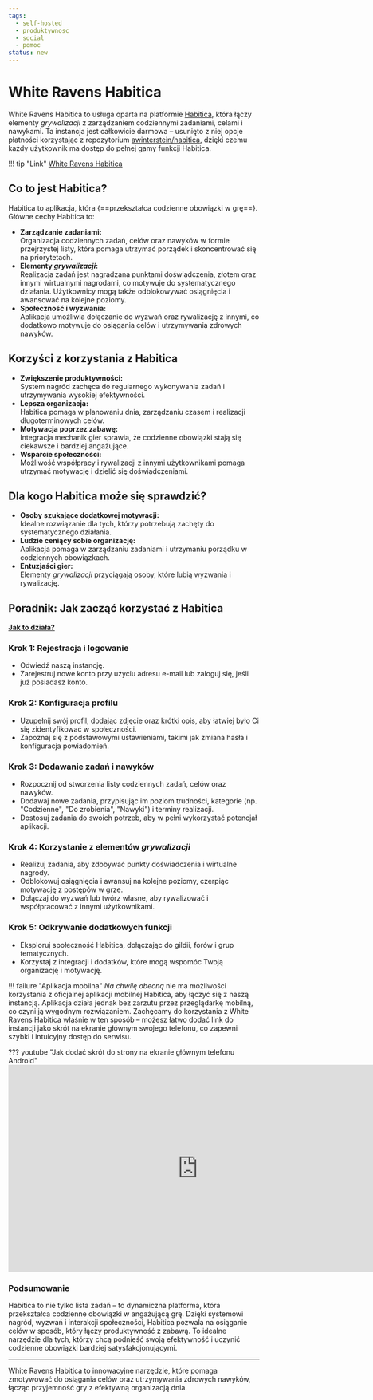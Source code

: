 ```yaml
---
tags:
  - self-hosted
  - produktywnosc
  - social
  - pomoc
status: new
---
```


# White Ravens Habitica

White Ravens Habitica to usługa oparta na platformie [Habitica](https://habitica.com/), która łączy elementy *grywalizacji* z zarządzaniem codziennymi zadaniami, celami i nawykami. Ta instancja jest całkowicie darmowa – usunięto z niej opcje płatności korzystając z repozytorium [awinterstein/habitica](https://github.com/awinterstein/habitica), dzięki czemu każdy użytkownik ma dostęp do pełnej gamy funkcji Habitica.

!!! tip "Link"
    [White Ravens Habitica](https://habitica.wrservices.link/)

## Co to jest Habitica?

Habitica to aplikacja, która {==przekształca codzienne obowiązki w grę==}. Główne cechy Habitica to:

- **Zarządzanie zadaniami:**  
  Organizacja codziennych zadań, celów oraz nawyków w formie przejrzystej listy, która pomaga utrzymać porządek i skoncentrować się na priorytetach.
- **Elementy *grywalizacji*:**  
  Realizacja zadań jest nagradzana punktami doświadczenia, złotem oraz innymi wirtualnymi nagrodami, co motywuje do systematycznego działania. Użytkownicy mogą także odblokowywać osiągnięcia i awansować na kolejne poziomy.
- **Społeczność i wyzwania:**  
  Aplikacja umożliwia dołączanie do wyzwań oraz rywalizację z innymi, co dodatkowo motywuje do osiągania celów i utrzymywania zdrowych nawyków.

## Korzyści z korzystania z Habitica

- **Zwiększenie produktywności:**  
  System nagród zachęca do regularnego wykonywania zadań i utrzymywania wysokiej efektywności.
- **Lepsza organizacja:**  
  Habitica pomaga w planowaniu dnia, zarządzaniu czasem i realizacji długoterminowych celów.
- **Motywacja poprzez zabawę:**  
  Integracja mechanik gier sprawia, że codzienne obowiązki stają się ciekawsze i bardziej angażujące.
- **Wsparcie społeczności:**  
  Możliwość współpracy i rywalizacji z innymi użytkownikami pomaga utrzymać motywację i dzielić się doświadczeniami.

## Dla kogo Habitica może się sprawdzić?

- **Osoby szukające dodatkowej motywacji:**  
  Idealne rozwiązanie dla tych, którzy potrzebują zachęty do systematycznego działania.
- **Ludzie ceniący sobie organizację:**  
  Aplikacja pomaga w zarządzaniu zadaniami i utrzymaniu porządku w codziennych obowiązkach.
- **Entuzjaści gier:**  
  Elementy *grywalizacji* przyciągają osoby, które lubią wyzwania i rywalizację.

## Poradnik: Jak zacząć korzystać z Habitica

**[Jak to działa?](https://habitica.wrservices.link/static/features)**

### Krok 1: Rejestracja i logowanie
- Odwiedź naszą instancję.
- Zarejestruj nowe konto przy użyciu adresu e-mail lub zaloguj się, jeśli już posiadasz konto.

### Krok 2: Konfiguracja profilu
- Uzupełnij swój profil, dodając zdjęcie oraz krótki opis, aby łatwiej było Ci się zidentyfikować w społeczności.
- Zapoznaj się z podstawowymi ustawieniami, takimi jak zmiana hasła i konfiguracja powiadomień.

### Krok 3: Dodawanie zadań i nawyków
- Rozpocznij od stworzenia listy codziennych zadań, celów oraz nawyków.
- Dodawaj nowe zadania, przypisując im poziom trudności, kategorie (np. "Codzienne", "Do zrobienia", "Nawyki") i terminy realizacji.
- Dostosuj zadania do swoich potrzeb, aby w pełni wykorzystać potencjał aplikacji.

### Krok 4: Korzystanie z elementów *grywalizacji*
- Realizuj zadania, aby zdobywać punkty doświadczenia i wirtualne nagrody.
- Odblokowuj osiągnięcia i awansuj na kolejne poziomy, czerpiąc motywację z postępów w grze.
- Dołączaj do wyzwań lub twórz własne, aby rywalizować i współpracować z innymi użytkownikami.

### Krok 5: Odkrywanie dodatkowych funkcji
- Eksploruj społeczność Habitica, dołączając do gildii, forów i grup tematycznych.
- Korzystaj z integracji i dodatków, które mogą wspomóc Twoją organizację i motywację.

!!! failure "Aplikacja mobilna"
    *Na chwilę obecną* nie ma możliwości korzystania z oficjalnej aplikacji mobilnej Habitica, aby łączyć się z naszą instancją. Aplikacja działa jednak bez zarzutu przez przeglądarkę mobilną, co czyni ją wygodnym rozwiązaniem. Zachęcamy do korzystania z White Ravens Habitica właśnie w ten sposób – możesz łatwo dodać link do instancji jako skrót na ekranie głównym swojego telefonu, co zapewni szybki i intuicyjny dostęp do serwisu.

??? youtube "Jak dodać skrót do strony na ekranie głównym telefonu Android"
    <iframe width="760" height="415" src="https://www.youtube.com/embed/O1xEXKB6tNg?si=ETS4Tm4tpAvj4Vu8" title="YouTube video player" frameborder="0" allow="accelerometer; autoplay; clipboard-write; encrypted-media; gyroscope; picture-in-picture; web-share" referrerpolicy="strict-origin-when-cross-origin" allowfullscreen></iframe>

### Podsumowanie
Habitica to nie tylko lista zadań – to dynamiczna platforma, która przekształca codzienne obowiązki w angażującą grę. Dzięki systemowi nagród, wyzwań i interakcji społeczności, Habitica pozwala na osiąganie celów w sposób, który łączy produktywność z zabawą. To idealne narzędzie dla tych, którzy chcą podnieść swoją efektywność i uczynić codzienne obowiązki bardziej satysfakcjonującymi.

---

White Ravens Habitica to innowacyjne narzędzie, które pomaga zmotywować do osiągania celów oraz utrzymywania zdrowych nawyków, łącząc przyjemność gry z efektywną organizacją dnia.
